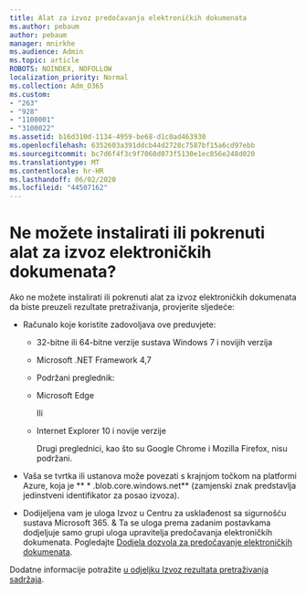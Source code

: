 ```yaml
---
title: Alat za izvoz predočavanja elektroničkih dokumenata
ms.author: pebaum
author: pebaum
manager: mnirkhe
ms.audience: Admin
ms.topic: article
ROBOTS: NOINDEX, NOFOLLOW
localization_priority: Normal
ms.collection: Adm_O365
ms.custom:
- "263"
- "928"
- "1100001"
- "3100022"
ms.assetid: b16d310d-1134-4959-be68-d1c0ad463930
ms.openlocfilehash: 6352603a391ddcb44d2728c7587bf15a6cd97ebb
ms.sourcegitcommit: bc7d6f4f3c9f7060d073f5130e1ec856e248d020
ms.translationtype: MT
ms.contentlocale: hr-HR
ms.lasthandoff: 06/02/2020
ms.locfileid: "44507162"
---
```

# <a name="cant-install-or-run-the-ediscovery-export-tool"></a>Ne možete instalirati ili pokrenuti alat za izvoz elektroničkih dokumenata?

Ako ne možete instalirati ili pokrenuti alat za izvoz elektroničkih dokumenata da biste preuzeli rezultate pretraživanja, provjerite sljedeće:
  
- Računalo koje koristite zadovoljava ove preduvjete:

  - 32-bitne ili 64-bitne verzije sustava Windows 7 i novijih verzija

  - Microsoft .NET Framework 4,7

  - Podržani preglednik:

  - Microsoft Edge

    Ili

  - Internet Explorer 10 i novije verzije

    Drugi preglednici, kao što su Google Chrome i Mozilla Firefox, nisu podržani.

- Vaša se tvrtka ili ustanova može povezati s krajnjom točkom na platformi Azure, koja je ** \* .blob.core.windows.net** (zamjenski znak predstavlja jedinstveni identifikator za posao izvoza).

- Dodijeljena vam je uloga Izvoz u Centru za usklađenost sa sigurnošću sustava Microsoft 365. &amp; Ta se uloga prema zadanim postavkama dodjeljuje samo grupi uloga upravitelja predočavanja elektroničkih dokumenata. Pogledajte [Dodjela dozvola za predočavanje elektroničkih dokumenata](https://docs.microsoft.com/microsoft-365/compliance/assign-ediscovery-permissions).

Dodatne informacije potražite [u odjeljku Izvoz rezultata pretraživanja sadržaja](https://docs.microsoft.com/microsoft-365/compliance/export-search-results).
  